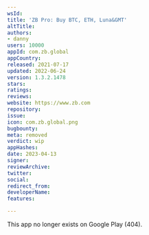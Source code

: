 ```yaml
---
wsId: 
title: 'ZB Pro: Buy BTC, ETH, Luna&GMT'
altTitle: 
authors:
- danny
users: 10000
appId: com.zb.global
appCountry: 
released: 2021-07-17
updated: 2022-06-24
version: 1.3.2.1478
stars: 
ratings: 
reviews: 
website: https://www.zb.com
repository: 
issue: 
icon: com.zb.global.png
bugbounty: 
meta: removed
verdict: wip
appHashes: 
date: 2023-04-13
signer: 
reviewArchive: 
twitter: 
social: 
redirect_from: 
developerName: 
features: 

---
```


This app no longer exists on Google Play (404).